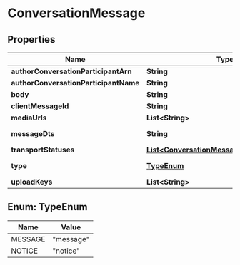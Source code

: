 
# ConversationMessage

## Properties
Name | Type | Description | Notes
------------ | ------------- | ------------- | -------------
**authorConversationParticipantArn** | **String** |  |  [optional]
**authorConversationParticipantName** | **String** |  |  [optional]
**body** | **String** |  |  [optional]
**clientMessageId** | **String** |  |  [optional]
**mediaUrls** | **List&lt;String&gt;** |  |  [optional]
**messageDts** | **String** | Message date/time |  [optional]
**transportStatuses** | [**List&lt;ConversationMessageTransportStatus&gt;**](ConversationMessageTransportStatus.md) |  |  [optional]
**type** | [**TypeEnum**](#TypeEnum) | Message type |  [optional]
**uploadKeys** | **List&lt;String&gt;** |  |  [optional]


<a name="TypeEnum"></a>
## Enum: TypeEnum
Name | Value
---- | -----
MESSAGE | &quot;message&quot;
NOTICE | &quot;notice&quot;



